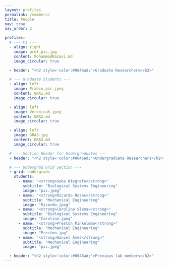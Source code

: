 ```yaml
---
layout: profiles
permalink: /members/
title: People
nav: true
nav_order: 2

profiles:
  # --- PI ---
  - align: right
    image: prof_pic.jpg
    content: MohammadRazavi.md
    image_circular: true

  - header: "<h2 style='color:#0046ad;'>Graduate Researchers</h2>"

  # --- Graduate Students ---
  - align: left
    image: Prabin_pic.jpeg
    content: GRA1.md
    image_circular: true

  - align: left
    image: VeronicaK.jpeg
    content: GRA2.md
    image_circular: true

  - align: left
    image: GRA3.jpg
    content: GRA3.md
    image_circular: true

  # --- Section Header for Undergraduates ---
  - header: "<h2 style='color:#0046ad;'>Undergraduate Researchers</h2>"

  # --- Undergrad Grid Section ---
  - grid: undergrads
    students:
      - name: "<strong>Gabe Wiegrefe</strong>"
        subtitle: "Biological Systems Engineering"
        image: "pic.jpeg"
      - name: "<strong>Ricardo Rosas</strong>"
        subtitle: "Mechanical Engineering"
        image: "Ricardo.jpeg"
      - name: "<strong>Caroline Slama</strong>"
        subtitle: "Biological Systems Engineering"
        image: "Caroline.jpeg"
      - name: "<strong>Preston Pinkelman</strong>"
        subtitle: "Mechanical Engineering"
        image: "Preston.jpg"
      - name: "<strong>Daniel Ames</strong>"
        subtitle: "Mechanical Engineering"
        image: "pic.jpeg"

  - header: "<h2 style='color:#0046ad;'>Previous lab members</h2>"
---
```

